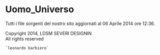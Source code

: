 Uomo_Universo
=============

Tutti i file sorgenti del nostro sito aggiornati al 06 Aprile 2014 ore 12:36.

Copyright 2014, LDSM SEVERI DESIGNIN<br />
All rights reserved

```html
`leonardo barbiero`
```
